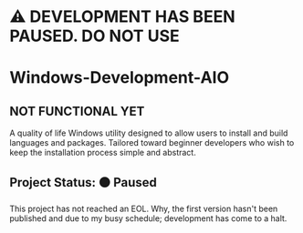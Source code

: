 # ⚠️ DEVELOPMENT HAS BEEN PAUSED. DO NOT USE

# Windows-Development-AIO  
## NOT FUNCTIONAL YET  
A quality of life Windows utility designed to allow users to install and build languages and packages. Tailored toward beginner developers who wish to keep the installation process simple and abstract.

## Project Status: 🟠 Paused
This project has not reached an EOL. Why, the first version hasn't been published and due to my busy schedule; development has come to a halt.
